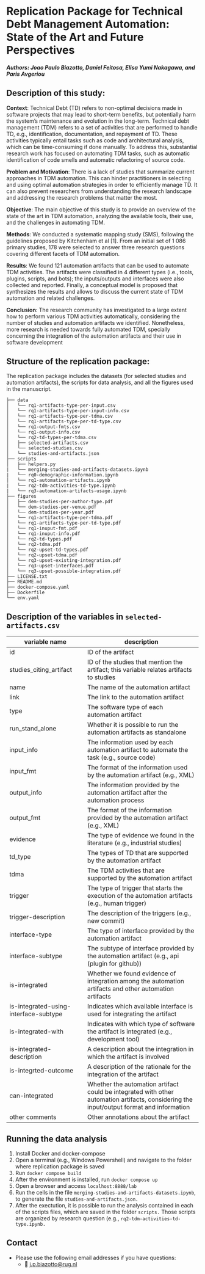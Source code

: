 # Replication Package for Technical Debt Management Automation: State of the Art and Future Perspectives

##### Authors: Joao Paulo Biazotto, Daniel Feitosa, Elisa Yumi Nakagawa, and Paris Avgeriou

## Description of this study:

__Context__: Technical Debt (TD) refers to non-optimal decisions made in software projects
that may lead to short-term benefits, but potentially harm the system’s maintenance
and evolution in the long-term. Technical debt management (TDM) refers to a set of
activities that are performed to handle TD, e.g., identification, documentation, and
repayment of TD. These activities typically entail tasks such as code and architectural
analysis, which can be time-consuming if done manually. To address this, substantial
research work has focused on automating TDM tasks, such as automatic identification
of code smells and automatic refactoring of source code.

__Problem and Motivation__: There is a lack of studies that summarize current
approaches in TDM automation. This can hinder practitioners in selecting and using
optimal automation strategies in order to efficiently manage TD. It can also prevent
researchers from understanding the research landscape and addressing the research
problems that matter the most.

__Objective__: The main objective of this study is to provide an overview of the state of the
art in TDM automation, analyzing the available tools, their use, and the challenges in
automating TDM.

__Methods__: We conducted a systematic mapping study (SMS), following the guidelines
proposed by Kitchenham et al [1]. From an initial set of 1 086 primary studies, 178 were
selected to answer three research questions covering different facets of TDM
automation.

__Results__: We found 121 automation artifacts that can be used to automate TDM
activities. The artifacts were classified in 4 different types (i.e., tools, plugins, scripts,
and bots); the inputs/outputs and interfaces were also collected and reported. Finally, a
conceptual model is proposed that synthesizes the results and allows to discuss the
current state of TDM automation and related challenges.

__Conclusion__: The research community has investigated to a large extent how to
perform various TDM activities automatically, considering the number of studies and
automation artifacts we identified. Nonetheless, more research is needed towards fully
automated TDM, specially concerning the integration of the automation artifacts and
their use in software development

## Structure of the replication package:

The replication package includes the datasets (for selected studies and automation artifacts), the scripts for data analysis, and all the figures used in the manuscript.

```
├── data
│   └── rq1-artifacts-type-per-input.csv
│   └── rq1-artifacts-type-per-input-info.csv
│   └── rq1-artifacts-type-per-tdma.csv
│   └── rq1-artifacts-type-per-td-type.csv
│   └── rq1-output-fmts.csv
│   └── rq1-output-info.csv
│   └── rq2-td-types-per-tdma.csv
│   ├── selected-artifacts.csv
│   └── selected-studies.csv
│   └── studies-and-artifacts.json
├── scripts
│   ├── helpers.py 
|   └── merging-studies-and-artifacts-datasets.ipynb
|   └── rq0-demographic-information.ipynb
│   └── rq1-automation-artifacts.ipynb
|   └── rq2-tdm-activities-td-type.ipynb
|   └── rq3-automation-artifacts-usage.ipynb
├── figures
│   ├── dem-studies-per-author-type.pdf
│   └── dem-studies-per-venue.pdf
│   └── dem-studies-per-year.pdf
│   └── rq1-artifacts-type-per-tdma.pdf
│   └── rq1-artifacts-type-per-td-type.pdf
│   └── rq1-inuput-fmt.pdf
│   └── rq1-inuput-info.pdf
│   └── rq2-td-types.pdf
│   └── rq2-tdma.pdf
│   └── rq2-upset-td-types.pdf
│   └── rq2-upset-tdma.pdf
│   └── rq3-upset-existing-integration.pdf
│   └── rq3-upset-interfaces.pdf
│   └── rq3-upset-possible-integration.pdf
├── LICENSE.txt
├── README.md
├── docker-compose.yaml
├── Dockerfile
└── env.yaml

```

## Description of the variables in ``selected-artifacts.csv``

| variable name                         | description                                                                                                                              |
|---------------------------------------|------------------------------------------------------------------------------------------------------------------------------------------|
| id                                    | ID of the artifact                                                                                                                       |
| studies_citing_artifact               | ID of the studies that mention the artifact; this variable relates artifacts to studies                                                  |
| name                                  | The name of the automation artifact                                                                                                      |
| link                                  | The link to the automation artifact                                                                                                      |
| type                                  | The software type of each automation artifact                                                                                            |
| run_stand_alone                       | Whether it is possible to run the automation artifacts as standalone                                                                     |
| input_info                            | The information used by each automation artifact to automate the task (e.g., source code)                                                |
| input_fmt                             | The format of the information used by the automation artifact (e.g., XML)                                                                |
| output_info                           | The information provided by the automation artifact after the automation process                                                         |
| output_fmt                            | The format of the information provided by the automation artifact (e.g., XML)                                                            |
| evidence                              | The type of evidence we found in the literature (e.g., industrial studies)                                                               |
| td_type                               | The types of TD that are supported by the automation artifact                                                                            |
| tdma                                  | The TDM activities that are supported by the automation artifact                                                                         |
| trigger                               | The type of trigger that starts the execution of the automation artifacts (e.g., human trigger)                                          |
| trigger-description                   | The description of the triggers (e.g., new commit)                                                                                       |
| interface-type                        | The type of interface provided by the automation artifact                                                                                |
| interface-subtype                     | The subtype of interface provided by the automation artifact (e.g., api (plugin for github))                                             |
| is-integrated                         | Whether we found evidence of integration among the automation artifacts and other automation artifacts                                   |
| is-integrated-using-interface-subtype | Indicates which available interface is used for integrating the artifact                                                                 |
| is-integrated-with                    | Indicates with which type of software the artifact is integrated (e.g., development tool)                                                |
| is-integrated-description             | A description about the integration in which the artifact is involved                                                                    |
| is-integrted-outcome                  | A description of the rationale for the integration of the artifact                                                                       |
| can-integrated                        | Whether the automation artifact could be integrated with other automation artifacts, considering the input/output format and information |
| other comments                        | Other annotations about the artifact                                                                                                     |

## Running the data analysis

1. Install Docker and docker-compose
2. Open a terminal (e.g., Windows Powershell) and navigate to the folder where replication package is saved
3. Run ``docker compose build``
4. After the environment is installed, run ``docker compose up``
5. Open a browser and access ``localhost:8888/lab``
6. Run the cells in the file ``merging-studies-and-artifacts-datasets.ipynb``, to generate the file ``studies-and-artifacts.json.``
7. After the exectution, it is possible to run the analysis contained in each of the scripts files, which are saved in the folder ``scripts.`` Those scripts are organized by research question (e.g., ``rq2-tdm-activities-td-type.ipynb.`` 


## Contact

- Please use the following email addresses if you have questions:
    - :email: <j.p.biazotto@rug.nl>
